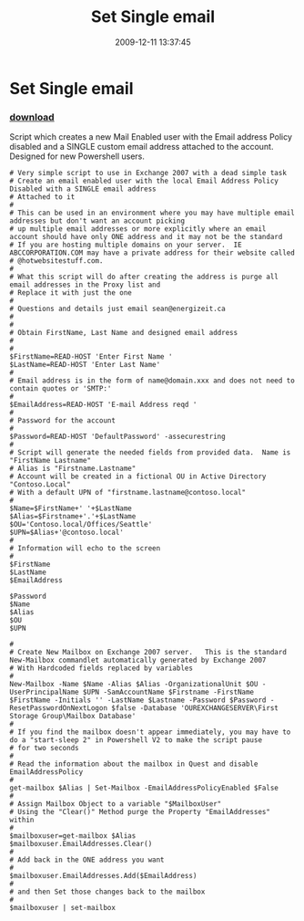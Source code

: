 ﻿---
pid:            1521
parent:         0
children:       
poster:         Sean Kearney
title:          Set Single email 
date:           2009-12-11 13:37:45
description:    Script which creates a new Mail Enabled user with the Email address Policy disabled and a SINGLE custom email address attached to the account.  Designed for new Powershell users.
format:         posh
---

# Set Single email 

### [download](1521.ps1)  

Script which creates a new Mail Enabled user with the Email address Policy disabled and a SINGLE custom email address attached to the account.  Designed for new Powershell users.

```posh
# Very simple script to use in Exchange 2007 with a dead simple task
# Create an email enabled user with the local Email Address Policy Disabled with a SINGLE email address
# Attached to it
#
# This can be used in an environment where you may have multiple email addresses but don't want an account picking
# up multiple email addresses or more explicitly where an email account should have only ONE address and it may not be the standard
# If you are hosting multiple domains on your server.  IE ABCCORPORATION.COM may have a private address for their website called
# @hotwebsitestuff.com.
#
# What this script will do after creating the address is purge all email addresses in the Proxy list and
# Replace it with just the one
#
# Questions and details just email sean@energizeit.ca
#
#
# Obtain FirstName, Last Name and designed email address
#
#
$FirstName=READ-HOST 'Enter First Name '
$LastName=READ-HOST 'Enter Last Name'
#
# Email address is in the form of name@domain.xxx and does not need to contain quotes or 'SMTP:'
#
$EmailAddress=READ-HOST 'E-mail Address reqd '
#
# Password for the account
#
$Password=READ-HOST 'DefaultPassword' -assecurestring
#
# Script will generate the needed fields from provided data.  Name is "FirstName Lastname"
# Alias is "Firstname.Lastname"
# Account will be created in a fictional OU in Active Directory "Contoso.Local" 
# With a default UPN of "firstname.lastname@contoso.local"
#
$Name=$FirstName+' '+$LastName
$Alias=$Firstname+'.'+$LastName
$OU='Contoso.local/Offices/Seattle'
$UPN=$Alias+'@contoso.local'
#
# Information will echo to the screen 
#
$FirstName
$LastName
$EmailAddress

$Password
$Name
$Alias
$OU
$UPN

#
# Create New Mailbox on Exchange 2007 server.   This is the standard New-Mailbox commandlet automatically generated by Exchange 2007
# With Hardcoded fields replaced by variables
#
New-Mailbox -Name $Name -Alias $Alias -OrganizationalUnit $OU -UserPrincipalName $UPN -SamAccountName $Firstname -FirstName $FirstName -Initials '' -LastName $Lastname -Password $Password -ResetPasswordOnNextLogon $false -Database 'OUREXCHANGESERVER\First Storage Group\Mailbox Database'
#
# If you find the mailbox doesn't appear immediately, you may have to do a "start-sleep 2" in Powershell V2 to make the script pause
# for two seconds
#
# Read the information about the mailbox in Quest and disable EmailAddressPolicy
#
get-mailbox $Alias | Set-Mailbox -EmailAddressPolicyEnabled $False
#
# Assign Mailbox Object to a variable "$MailboxUser"
# Using the "Clear()" Method purge the Property "EmailAddresses" within
#
$mailboxuser=get-mailbox $Alias
$mailboxuser.EmailAddresses.Clear()
#
# Add back in the ONE address you want
#
$mailboxuser.EmailAddresses.Add($EmailAddress)
#
# and then Set those changes back to the mailbox
#
$mailboxuser | set-mailbox

```
